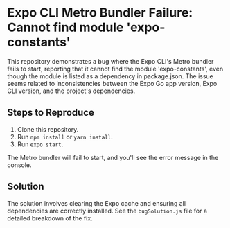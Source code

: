 # Expo CLI Metro Bundler Failure: Cannot find module 'expo-constants'

This repository demonstrates a bug where the Expo CLI's Metro bundler fails to start, reporting that it cannot find the module 'expo-constants', even though the module is listed as a dependency in package.json.  The issue seems related to inconsistencies between the Expo Go app version, Expo CLI version, and the project's dependencies.

## Steps to Reproduce

1. Clone this repository.
2. Run `npm install` or `yarn install`.
3. Run `expo start`.

The Metro bundler will fail to start, and you'll see the error message in the console.

## Solution

The solution involves clearing the Expo cache and ensuring all dependencies are correctly installed. See the `bugSolution.js` file for a detailed breakdown of the fix.